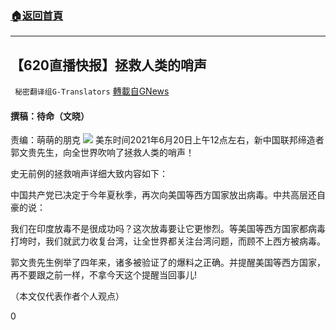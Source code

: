 ###  [:house:返回首頁](https://github.com/ourhimalayas/txt)
---

## 【620直播快报】拯救人类的哨声
` 秘密翻译组G-Translators` [轉載自GNews](https://gnews.org/zh-hans/1336818/)

#### 撰稿：待命（文晓）
责编：萌萌的朋克
![]()![](https://gnews-media-offload.s3.amazonaws.com/wp-content/uploads/2021/06/20111523/22-1-12.jpg)
美东时间2021年6月20日上午12点左右，新中国联邦缔造者郭文贵先生，向全世界吹响了拯救人类的哨声！

史无前例的拯救哨声详细大致内容如下：

中国共产党已决定于今年夏秋季，再次向美国等西方国家放出病毒。中共高层还自豪的说：

我们在印度放毒不是很成功吗？这次放毒要让它更惨烈。等美国等西方国家都病毒打垮时，我们就武力收复台湾，让全世界都关注台湾问题，而顾不上西方被病毒。

郭文贵先生例举了四年来，诸多被验证了的爆料之正确。并提醒美国等西方国家，再不要跟之前一样，不拿今天这个提醒当回事儿!

（本文仅代表作者个人观点）

0
